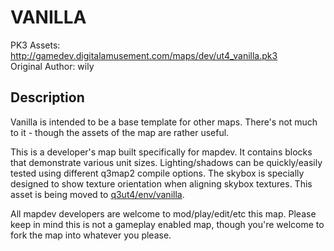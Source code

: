 VANILLA
=====

PK3 Assets: http://gamedev.digitalamusement.com/maps/dev/ut4_vanilla.pk3  
Original Author: wily

Description
-----
Vanilla is intended to be a base template for other maps. There's not much to it - though the assets of the map are rather useful.

This is a developer's map built specifically for mapdev. It contains blocks that demonstrate various unit sizes. Lighting/shadows can be quickly/easily tested using different q3map2 compile options. The skybox is specially designed to show texture orientation when aligning skybox textures. This asset is being moved to [q3ut4/env/vanilla](https://github.com/wilyphoenix/mapdev/tree/master/q3ut4/env/vanilla).

All mapdev developers are welcome to mod/play/edit/etc this map. Please keep in mind this is
not a gameplay enabled map, though you're welcome to fork the map into whatever you please.
